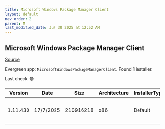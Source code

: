 ```yaml
---
title: Microsoft Windows Package Manager Client
layout: default
nav_order: 2
parent: M
last_modified_date: Jul 30 2025 at 12:52 AM
---
```


## Microsoft Windows Package Manager Client

[Source](https://docs.microsoft.com/en-us/windows/package-manager/)

Evergreen app: `MicrosoftWindowsPackageManagerClient`. Found **1** installer.

Last check: 🟢

| Version  | Date      | Size      | Architecture | InstallerType | Type       | URI                                                                                                                                                                                                                                                      |
| -------- | --------- | --------- | ------------ | ------------- | ---------- | -------------------------------------------------------------------------------------------------------------------------------------------------------------------------------------------------------------------------------------------------------- |
| 1.11.430 | 17/7/2025 | 210916218 | x86          | Default       | msixbundle | [https://github.com/microsoft/winget-cli/releases/download/v1.11.430/Microsoft.DesktopAppInstaller_8wekyb3d8bbwe.msixbundle](https://github.com/microsoft/winget-cli/releases/download/v1.11.430/Microsoft.DesktopAppInstaller_8wekyb3d8bbwe.msixbundle) |
